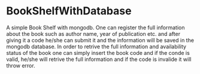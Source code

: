 # BookShelfWithDatabase

A simple Book Shelf with mongodb. One can register the full information about the book such as author name, year of publication etc. and after giving it a code he/she can submit it and the information will be saved in the mongodb database. In order to retrive the full information and availability status of the book one can simply insert the book code and if the conde is valid, he/she will retrive the full information and if the code is invalide it will throw error.
